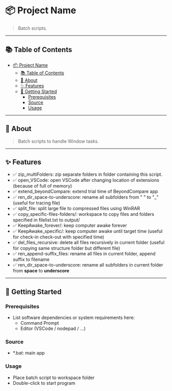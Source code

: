 # 📦 Project Name

> Batch scripts.

---

## 📚 Table of Contents

- [📦 Project Name](#-project-name)
  - [📚 Table of Contents](#-table-of-contents)
  - [📝 About](#-about)
  - [✨ Features](#-features)
  - [🚀 Getting Started](#-getting-started)
    - [Prerequisites](#prerequisites)
    - [Source](#source)
    - [Usage](#usage)

---

## 📝 About

> Batch scripts to handle Window tasks.

---

## ✨ Features

- ✅ zip_multiFolders: zip separate folders in folder containing this script.
- ✅ open_VSCode: open VSCode after changing location of extensions (because of full of memory)
- ✅ extend_beyondCompare: extend trial time of BeyondCompare app
- ✅ ren_dir_space-to-underscore: rename all subfolders from " " to "_" (useful for tracing file)
- ✅ split_file: split large file to compressed files using WinRAR
- ✅ copy_specific-files-folders/: workspace to copy files and folders specified in filelist.txt to output/
- ✅ KeepAwake_forever/: keep computer awake forever
- ✅ KeepAwake_specific/: keep computer awake until target time (useful for check-in check-out with specified time)
- ✅ del_files_recursive: delete all files recursively in current folder (useful for copying same structure folder but different file)
- ✅ ren_append-suffix_files: rename all files in current folder, append suffix to filename
- ✅ ren_dir_space-to-underscore: rename all subfolders in current folder from **space** to **underscore**

---

## 🚀 Getting Started

### Prerequisites

- List software dependencies or system requirements here:
  - Command Prompt
  - Editor (VSCode / nodepad / ...)

### Source

- *.bat: main app

### Usage

- Place batch script to workspace folder
- Double-click to start program  
